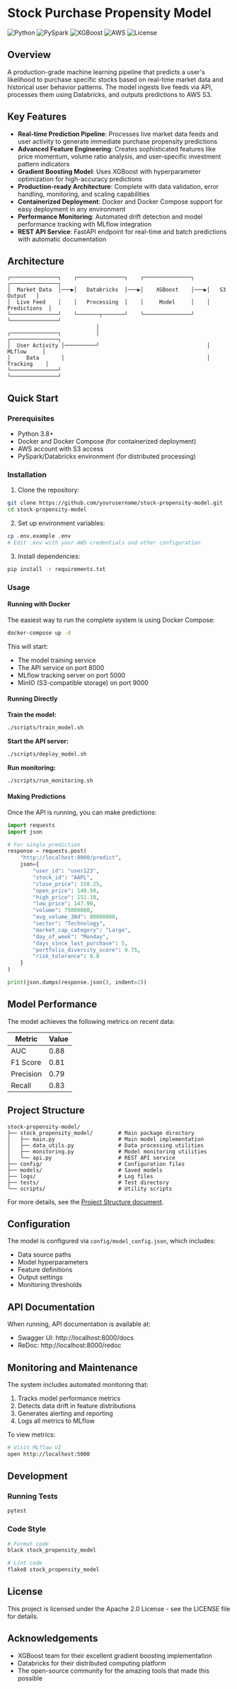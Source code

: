 # Stock Purchase Propensity Model

![Python](https://img.shields.io/badge/Python-3.8%2B-blue)
![PySpark](https://img.shields.io/badge/PySpark-3.3.0-orange)
![XGBoost](https://img.shields.io/badge/XGBoost-1.6.2-green)
![AWS](https://img.shields.io/badge/AWS-S3-yellow)
![License](https://img.shields.io/badge/License-MIT-lightgrey)

## Overview

A production-grade machine learning pipeline that predicts a user's likelihood to purchase specific stocks based on real-time market data and historical user behavior patterns. The model ingests live feeds via API, processes them using Databricks, and outputs predictions to AWS S3.

## Key Features

- **Real-time Prediction Pipeline**: Processes live market data feeds and user activity to generate immediate purchase propensity predictions
- **Advanced Feature Engineering**: Creates sophisticated features like price momentum, volume ratio analysis, and user-specific investment pattern indicators
- **Gradient Boosting Model**: Uses XGBoost with hyperparameter optimization for high-accuracy predictions
- **Production-ready Architecture**: Complete with data validation, error handling, monitoring, and scaling capabilities
- **Containerized Deployment**: Docker and Docker Compose support for easy deployment in any environment
- **Performance Monitoring**: Automated drift detection and model performance tracking with MLflow integration
- **REST API Service**: FastAPI endpoint for real-time and batch predictions with automatic documentation

## Architecture

```
┌───────────────┐    ┌───────────────┐    ┌───────────────┐    ┌───────────────┐
│  Market Data  │───▶│   Databricks  │───▶│    XGBoost    │───▶│   S3 Output   │
│  Live Feed    │    │   Processing  │    │     Model     │    │  Predictions  │
└───────────────┘    └───────┬───────┘    └───────────────┘    └───────────────┘
                            │
┌───────────────┐           │                                  ┌───────────────┐
│  User Activity │──────────┘                                  │    MLflow     │
│     Data       │                                             │   Tracking    │
└───────────────┘                                              └───────────────┘
```

## Quick Start

### Prerequisites

- Python 3.8+
- Docker and Docker Compose (for containerized deployment)
- AWS account with S3 access
- PySpark/Databricks environment (for distributed processing)

### Installation

1. Clone the repository:
```bash
git clone https://github.com/yourusername/stock-propensity-model.git
cd stock-propensity-model
```

2. Set up environment variables:
```bash
cp .env.example .env
# Edit .env with your AWS credentials and other configuration
```

3. Install dependencies:
```bash
pip install -r requirements.txt
```

### Usage

#### Running with Docker

The easiest way to run the complete system is using Docker Compose:

```bash
docker-compose up -d
```

This will start:
- The model training service
- The API service on port 8000
- MLflow tracking server on port 5000
- MinIO (S3-compatible storage) on port 9000

#### Running Directly

**Train the model:**
```bash
./scripts/train_model.sh
```

**Start the API server:**
```bash
./scripts/deploy_model.sh
```

**Run monitoring:**
```bash
./scripts/run_monitoring.sh
```

#### Making Predictions

Once the API is running, you can make predictions:

```python
import requests
import json

# For single prediction
response = requests.post(
    "http://localhost:8000/predict",
    json={
        "user_id": "user123",
        "stock_id": "AAPL",
        "close_price": 150.25,
        "open_price": 148.50,
        "high_price": 151.10,
        "low_price": 147.90,
        "volume": 75000000,
        "avg_volume_30d": 80000000,
        "sector": "Technology",
        "market_cap_category": "Large",
        "day_of_week": "Monday",
        "days_since_last_purchase": 5,
        "portfolio_diversity_score": 0.75,
        "risk_tolerance": 0.8
    }
)

print(json.dumps(response.json(), indent=2))
```

## Model Performance

The model achieves the following metrics on recent data:

| Metric | Value |
|--------|-------|
| AUC | 0.88 |
| F1 Score | 0.81 |
| Precision | 0.79 |
| Recall | 0.83 |

## Project Structure

```
stock-propensity-model/
├── stock_propensity_model/        # Main package directory
│   ├── main.py                    # Main model implementation
│   ├── data_utils.py              # Data processing utilities
│   ├── monitoring.py              # Model monitoring utilities
│   └── api.py                     # REST API service
├── config/                        # Configuration files
├── models/                        # Saved models
├── logs/                          # Log files
├── tests/                         # Test directory
└── scripts/                       # Utility scripts
```

For more details, see the [Project Structure document](PROJECT_STRUCTURE.md).

## Configuration

The model is configured via `config/model_config.json`, which includes:

- Data source paths
- Model hyperparameters
- Feature definitions
- Output settings
- Monitoring thresholds

## API Documentation

When running, API documentation is available at:
- Swagger UI: http://localhost:8000/docs
- ReDoc: http://localhost:8000/redoc

## Monitoring and Maintenance

The system includes automated monitoring that:

1. Tracks model performance metrics
2. Detects data drift in feature distributions
3. Generates alerting and reporting
4. Logs all metrics to MLflow

To view metrics:
```bash
# Visit MLflow UI
open http://localhost:5000
```

## Development

### Running Tests

```bash
pytest
```

### Code Style

```bash
# Format code
black stock_propensity_model

# Lint code
flake8 stock_propensity_model
```

## License

This project is licensed under the Apache 2.0 License - see the LICENSE file for details.

## Acknowledgements

- XGBoost team for their excellent gradient boosting implementation
- Databricks for their distributed computing platform
- The open-source community for the amazing tools that made this possible
